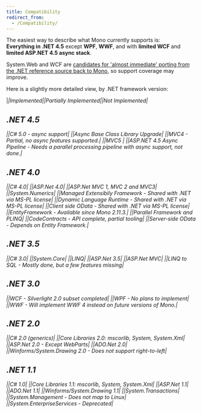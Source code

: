 ```yaml
---
title: Compatibility
redirect_from:
  - /Compatibility/
---
```


The easiest way to describe what Mono currently supports is:<br/>
**Everything in .NET 4.5** except **WPF**, **WWF**, and with **limited WCF** and **limited ASP.NET 4.5 async stack**.

System.Web and WCF are [candidates for 'almost immediate' porting from the .NET reference source back to Mono](/docs/about-mono/dotnet-integration/#entire-assemblies), so support coverage may improve.

Here is a slightly more detailed view, by .NET framework version:

|<i class="fa fa-check"/>|Implemented|<i class="fa fa-exclamation-triangle"/>|Partially Implemented|<i class="fa fa-ban"/>|Not Implemented|

.NET 4.5
--------

|<i class="fa fa-check"/>|C# 5.0 - async support|
|<i class="fa fa-check"/>|Async Base Class Library Upgrade|
|<i class="fa fa-exclamation-triangle"/>|MVC4 *- Partial, no async features supported.*|
|<i class="fa fa-check"/>|MVC5 |
|<i class="fa fa-ban"/>|ASP.NET 4.5 Async Pipeline *- Needs a parallel processing pipeline with async support, not done.*|

.NET 4.0
--------

|<i class="fa fa-check"/>|C# 4.0|
|<i class="fa fa-check"/>|ASP.Net 4.0|
|<i class="fa fa-check"/>|ASP.Net MVC 1, MVC 2 and MVC3|
|<i class="fa fa-check"/>|System.Numerics|
|<i class="fa fa-check"/>|Managed Extensibily Framework *- Shared with .NET via MS-PL license*|
|<i class="fa fa-check"/>|Dynamic Language Runtime *- Shared with .NET via MS-PL license*|
|<i class="fa fa-check"/>|Client side OData *- Shared with .NET via MS-PL license*|
|<i class="fa fa-check"/>|EntityFramework *- Available since Mono 2.11.3.*|
|<i class="fa fa-check"/>|Parallel Framework and PLINQ|
|<i class="fa fa-exclamation-triangle"/>|CodeContracts *- API complete, partial tooling*|
|<i class="fa fa-exclamation-triangle"/>|Server-side OData *- Depends on Entity Framework.*|

.NET 3.5
--------

|<i class="fa fa-check"/>|C# 3.0|
|<i class="fa fa-check"/>|System.Core|
|<i class="fa fa-check"/>|LINQ|
|<i class="fa fa-check"/>|ASP.Net 3.5|
|<i class="fa fa-check"/>|ASP.Net MVC|
|<i class="fa fa-check"/>|LINQ to SQL *- Mostly done, but a few features missing*|

.NET 3.0
--------

|<i class="fa fa-exclamation-triangle"/>|WCF *- Silverlight 2.0 subset completed*|
|<i class="fa fa-ban"/>|WPF *- No plans to implement*|
|<i class="fa fa-ban"/>|WWF *- Will implement WWF 4 instead on future versions of Mono.*|

.NET 2.0
--------

|<i class="fa fa-check"/>|C# 2.0 (generics)|
|<i class="fa fa-check"/>|Core Libraries 2.0: mscorlib, System, System.Xml|
|<i class="fa fa-check"/>|ASP.Net 2.0 *- Except WebParts*|
|<i class="fa fa-check"/>|ADO.Net 2.0|
|<i class="fa fa-check"/>|Winforms/System.Drawing 2.0 *- Does not support right-to-left*|

.NET 1.1
--------

|<i class="fa fa-check"/>|C# 1.0|
|<i class="fa fa-check"/>|Core Libraries 1.1: mscorlib, System, System.Xml|
|<i class="fa fa-check"/>|ASP.Net 1.1|
|<i class="fa fa-check"/>|ADO.Net 1.1|
|<i class="fa fa-check"/>|Winforms/System.Drawing 1.1|
|<i class="fa fa-check"/>|System.Transactions|
|<i class="fa fa-ban"/>|System.Management *- Does not map to Linux*|
|<i class="fa fa-ban"/>|System.EnterpriseServices *- Deprecated*|
